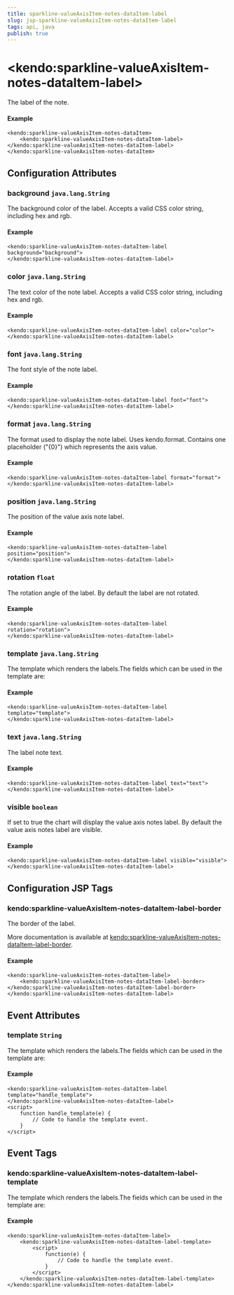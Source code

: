 ```yaml
---
title: sparkline-valueAxisItem-notes-dataItem-label
slug: jsp-sparkline-valueAxisItem-notes-dataItem-label
tags: api, java
publish: true
---
```


# \<kendo:sparkline-valueAxisItem-notes-dataItem-label\>

The label of the note.

#### Example
    <kendo:sparkline-valueAxisItem-notes-dataItem>
        <kendo:sparkline-valueAxisItem-notes-dataItem-label></kendo:sparkline-valueAxisItem-notes-dataItem-label>
    </kendo:sparkline-valueAxisItem-notes-dataItem>

## Configuration Attributes

### background `java.lang.String`

The background color of the label. Accepts a valid CSS color string, including hex and rgb.

#### Example
    <kendo:sparkline-valueAxisItem-notes-dataItem-label background="background">
    </kendo:sparkline-valueAxisItem-notes-dataItem-label>

### color `java.lang.String`

The text color of the note label. Accepts a valid CSS color string, including hex and rgb.

#### Example
    <kendo:sparkline-valueAxisItem-notes-dataItem-label color="color">
    </kendo:sparkline-valueAxisItem-notes-dataItem-label>

### font `java.lang.String`

The font style of the note label.

#### Example
    <kendo:sparkline-valueAxisItem-notes-dataItem-label font="font">
    </kendo:sparkline-valueAxisItem-notes-dataItem-label>

### format `java.lang.String`

The format used to display the note label. Uses kendo.format. Contains one placeholder ("{0}") which represents the axis value.

#### Example
    <kendo:sparkline-valueAxisItem-notes-dataItem-label format="format">
    </kendo:sparkline-valueAxisItem-notes-dataItem-label>

### position `java.lang.String`

The position of the value axis note label.

#### Example
    <kendo:sparkline-valueAxisItem-notes-dataItem-label position="position">
    </kendo:sparkline-valueAxisItem-notes-dataItem-label>

### rotation `float`

The rotation angle of the label. By default the label are not rotated.

#### Example
    <kendo:sparkline-valueAxisItem-notes-dataItem-label rotation="rotation">
    </kendo:sparkline-valueAxisItem-notes-dataItem-label>

### template `java.lang.String`

The template which renders the labels.The fields which can be used in the template are:

#### Example
    <kendo:sparkline-valueAxisItem-notes-dataItem-label template="template">
    </kendo:sparkline-valueAxisItem-notes-dataItem-label>

### text `java.lang.String`

The label note text.

#### Example
    <kendo:sparkline-valueAxisItem-notes-dataItem-label text="text">
    </kendo:sparkline-valueAxisItem-notes-dataItem-label>

### visible `boolean`

If set to true the chart will display the value axis notes label. By default the value axis notes label are visible.

#### Example
    <kendo:sparkline-valueAxisItem-notes-dataItem-label visible="visible">
    </kendo:sparkline-valueAxisItem-notes-dataItem-label>


##  Configuration JSP Tags

### kendo:sparkline-valueAxisItem-notes-dataItem-label-border

The border of the label.

More documentation is available at [kendo:sparkline-valueAxisItem-notes-dataItem-label-border](/kendo-ui/api/wrappers/jsp/sparkline/valueaxisitem-notes-dataitem-label-border).

#### Example

    <kendo:sparkline-valueAxisItem-notes-dataItem-label>
        <kendo:sparkline-valueAxisItem-notes-dataItem-label-border></kendo:sparkline-valueAxisItem-notes-dataItem-label-border>
    </kendo:sparkline-valueAxisItem-notes-dataItem-label>


## Event Attributes

### template `String`

The template which renders the labels.The fields which can be used in the template are:


#### Example
    <kendo:sparkline-valueAxisItem-notes-dataItem-label template="handle_template">
    </kendo:sparkline-valueAxisItem-notes-dataItem-label>
    <script>
        function handle_template(e) {
            // Code to handle the template event.
        }
    </script>

## Event Tags

### kendo:sparkline-valueAxisItem-notes-dataItem-label-template

The template which renders the labels.The fields which can be used in the template are:


#### Example
    <kendo:sparkline-valueAxisItem-notes-dataItem-label>
        <kendo:sparkline-valueAxisItem-notes-dataItem-label-template>
            <script>
                function(e) {
                    // Code to handle the template event.
                }
            </script>
        </kendo:sparkline-valueAxisItem-notes-dataItem-label-template>
    </kendo:sparkline-valueAxisItem-notes-dataItem-label>

